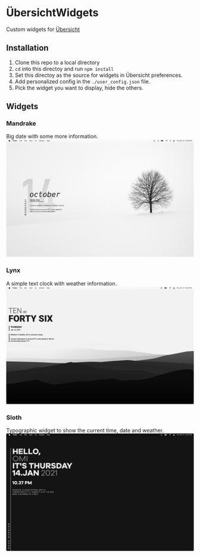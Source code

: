 # ÜbersichtWidgets

Custom widgets for [Übersicht](https://tracesof.net/uebersicht/)

## Installation

1. Clone this repo to a local directory
2. `cd` into this directoy and run `npm install`
3. Set this directoy as the source for widgets in Übersicht preferences.
4. Add personalized config in the `./user_config.json` file.
5. Pick the widget you want to display, hide the others.

## Widgets

### Mandrake

Big date with some more information.
![](./repo_resources/mandrake.png)

### Lynx

A simple text clock with weather information.
![](./repo_resources/lynx.png)

### Sloth

Typographic widget to show the current time, date and weather.
![](./repo_resources/sloth.png)
